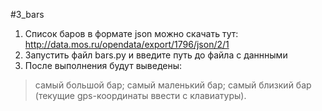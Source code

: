 #3_bars
1. Список баров в формате json можно скачать тут: http://data.mos.ru/opendata/export/1796/json/2/1
2. Запустить файл bars.py и введите путь до файла с даннными
3. После выполнения будут выведены:

>самый большой бар;
>самый маленький бар;
>самый близкий бар (текущие gps-координаты ввести с клавиатуры).
